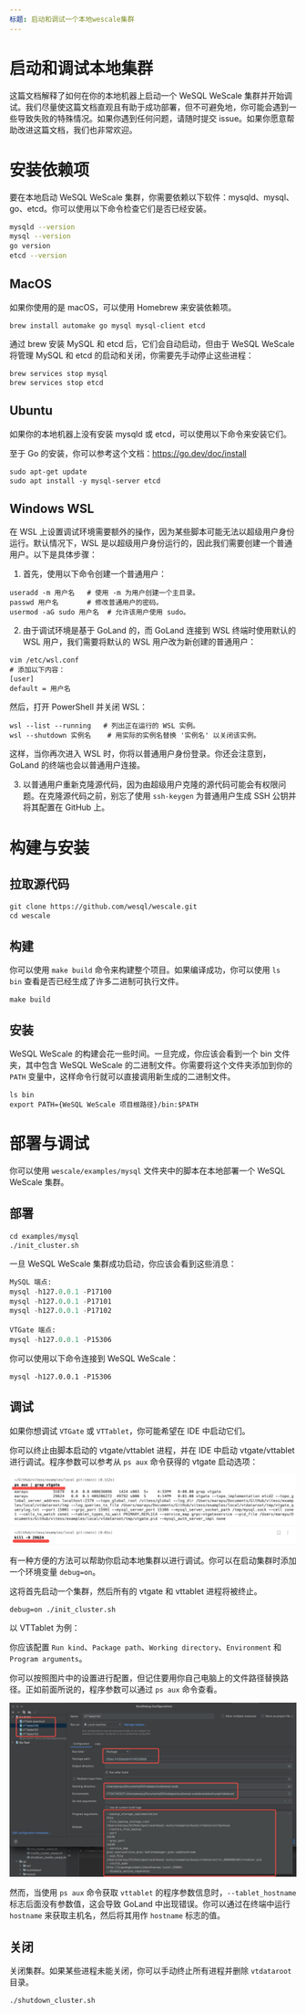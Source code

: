```yaml
---
标题: 启动和调试一个本地wescale集群
---
```


启动和调试本地集群
=====================

这篇文档解释了如何在你的本地机器上启动一个 WeSQL WeScale 集群并开始调试。我们尽量使这篇文档直观且有助于成功部署，但不可避免地，你可能会遇到一些导致失败的特殊情况。如果你遇到任何问题，请随时提交 issue。如果你愿意帮助改进这篇文档，我们也非常欢迎。

# **安装依赖项**

要在本地启动 WeSQL WeScale 集群，你需要依赖以下软件：mysqld、mysql、go、etcd。你可以使用以下命令检查它们是否已经安装。

```Bash
mysqld --version
mysql --version
go version
etcd --version
```

## **MacOS**

如果你使用的是 macOS，可以使用 Homebrew 来安装依赖项。

```Shell
brew install automake go mysql mysql-client etcd
```

通过 brew 安装 MySQL 和 etcd 后，它们会自动启动，但由于 WeSQL WeScale 将管理 MySQL 和 etcd 的启动和关闭，你需要先手动停止这些进程：

```Shell
brew services stop mysql
brew services stop etcd
```

## **Ubuntu**

如果你的本地机器上没有安装 mysqld 或 etcd，可以使用以下命令来安装它们。

至于 Go 的安装，你可以参考这个文档：https://go.dev/doc/install

```Shell
sudo apt-get update
sudo apt install -y mysql-server etcd 
```

## **Windows WSL**

在 WSL 上设置调试环境需要额外的操作，因为某些脚本可能无法以超级用户身份运行。默认情况下，WSL 是以超级用户身份运行的，因此我们需要创建一个普通用户。以下是具体步骤：

1. 首先，使用以下命令创建一个普通用户：
```shell
useradd -m 用户名   # 使用 -m 为用户创建一个主目录。
passwd 用户名       # 修改普通用户的密码。
usermod -aG sudo 用户名  # 允许该用户使用 sudo。
```

2. 由于调试环境是基于 GoLand 的，而 GoLand 连接到 WSL 终端时使用默认的 WSL 用户，我们需要将默认的 WSL 用户改为新创建的普通用户：
```shell
vim /etc/wsl.conf
# 添加以下内容：
[user]
default = 用户名
```

然后，打开 PowerShell 并关闭 WSL：
```shell
wsl --list --running   # 列出正在运行的 WSL 实例。
wsl --shutdown 实例名    # 用实际的实例名替换 '实例名' 以关闭该实例。
```

这样，当你再次进入 WSL 时，你将以普通用户身份登录。你还会注意到，GoLand 的终端也会以普通用户连接。

3. 以普通用户重新克隆源代码，因为由超级用户克隆的源代码可能会有权限问题。在克隆源代码之前，别忘了使用 `ssh-keygen` 为普通用户生成 SSH 公钥并将其配置在 GitHub 上。

# **构建与安装**

## **拉取源代码**

```Shell
git clone https://github.com/wesql/wescale.git
cd wescale
```

## **构建**

你可以使用 `make build` 命令来构建整个项目。如果编译成功，你可以使用 `ls bin` 查看是否已经生成了许多二进制可执行文件。

```Shell
make build
```

## 安装

WeSQL WeScale 的构建会花一些时间。一旦完成，你应该会看到一个 bin 文件夹，其中包含 WeSQL WeScale 的二进制文件。你需要将这个文件夹添加到你的 `PATH` 变量中，这样命令行就可以直接调用新生成的二进制文件。

```Shell
ls bin
export PATH={WeSQL WeScale 项目根路径}/bin:$PATH
```

# **部署与调试**

你可以使用 `wescale/examples/mysql` 文件夹中的脚本在本地部署一个 WeSQL WeScale 集群。

## **部署**

```Shell
cd examples/mysql
./init_cluster.sh
```

一旦 WeSQL WeScale 集群成功启动，你应该会看到这些消息：

```SQL
MySQL 端点:
mysql -h127.0.0.1 -P17100
mysql -h127.0.0.1 -P17101
mysql -h127.0.0.1 -P17102

VTGate 端点:
mysql -h127.0.0.1 -P15306
```

你可以使用以下命令连接到 WeSQL WeScale：

```Shell
mysql -h127.0.0.1 -P15306
```

## 调试

如果你想调试 `VTGate` 或 `VTTablet`，你可能希望在 IDE 中启动它们。

你可以终止由脚本启动的 vtgate/vttablet 进程，并在 IDE 中启动 vtgate/vttablet 进行调试。程序参数可以参考从 `ps aux` 命令获得的 vtgate 启动选项：

![img](images/ps_aux.png)

有一种方便的方法可以帮助你启动本地集群以进行调试。你可以在启动集群时添加一个环境变量 `debug=on`。

这将首先启动一个集群，然后所有的 vtgate 和 vttablet 进程将被终止。

```Shell
debug=on ./init_cluster.sh
```

以 VTTablet 为例：

你应该配置 `Run kind`、`Package path`、`Working directory`、`Environment` 和 `Program arguments`。

你可以按照图片中的设置进行配置，但记住要用你自己电脑上的文件路径替换路径。正如前面所说的，程序参数可以通过 `ps aux` 命令查看。

![img](images/debug_goland.png)

然而，当使用 `ps aux` 命令获取 `vttablet` 的程序参数信息时，`--tablet_hostname` 标志后面没有参数值，这会导致 GoLand 中出现错误。你可以通过在终端中运行 `hostname` 来获取主机名，然后将其用作 `hostname` 标志的值。

## 关闭

关闭集群。如果某些进程未能关闭，你可以手动终止所有进程并删除 `vtdataroot` 目录。

```Shell
./shutdown_cluster.sh
```